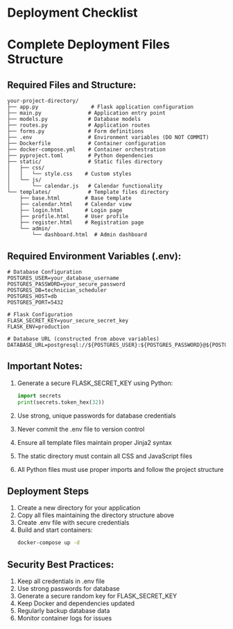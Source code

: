 # Deployment Checklist

# Complete Deployment Files Structure

## Required Files and Structure:
```
your-project-directory/
├── app.py                 # Flask application configuration
├── main.py               # Application entry point
├── models.py             # Database models
├── routes.py             # Application routes
├── forms.py              # Form definitions
├── .env                  # Environment variables (DO NOT COMMIT)
├── Dockerfile            # Container configuration
├── docker-compose.yml    # Container orchestration
├── pyproject.toml        # Python dependencies
├── static/               # Static files directory
│   ├── css/
│   │   └── style.css    # Custom styles
│   └── js/
│       └── calendar.js   # Calendar functionality
└── templates/            # Template files directory
    ├── base.html        # Base template
    ├── calendar.html    # Calendar view
    ├── login.html       # Login page
    ├── profile.html     # User profile
    ├── register.html    # Registration page
    └── admin/
        └── dashboard.html  # Admin dashboard
```

## Required Environment Variables (.env):
```env
# Database Configuration
POSTGRES_USER=your_database_username
POSTGRES_PASSWORD=your_secure_password
POSTGRES_DB=technician_scheduler
POSTGRES_HOST=db
POSTGRES_PORT=5432

# Flask Configuration
FLASK_SECRET_KEY=your_secure_secret_key
FLASK_ENV=production

# Database URL (constructed from above variables)
DATABASE_URL=postgresql://${POSTGRES_USER}:${POSTGRES_PASSWORD}@${POSTGRES_HOST}:${POSTGRES_PORT}/${POSTGRES_DB}
```

## Important Notes:
1. Generate a secure FLASK_SECRET_KEY using Python:
   ```python
   import secrets
   print(secrets.token_hex(32))
   ```

2. Use strong, unique passwords for database credentials

3. Never commit the .env file to version control

4. Ensure all template files maintain proper Jinja2 syntax

5. The static directory must contain all CSS and JavaScript files

6. All Python files must use proper imports and follow the project structure


## Deployment Steps
1. Create a new directory for your application
2. Copy all files maintaining the directory structure above
3. Create .env file with secure credentials
4. Build and start containers:
   ```bash
   docker-compose up -d
   ```

## Security Best Practices:
1. Keep all credentials in .env file
2. Use strong passwords for database
3. Generate a secure random key for FLASK_SECRET_KEY
4. Keep Docker and dependencies updated
5. Regularly backup database data
6. Monitor container logs for issues